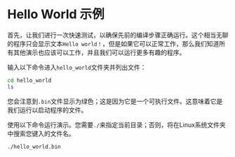 # Hello World 示例

首先，让我们进行一次快速测试，以确保先前的编译步骤正确运行。这个相当无聊的程序只会显示文本`Hello world！`，但是如果它可以正常工作，那么我们知道所有其他演示也应该可以工作，并且我们可以运行更多有趣的程序。

输入以下命令进入`hello_world`文件夹并列出文件：

```bash
cd hello_world
ls
```

您会注意到`.bin`文件显示为绿色；这是因为它是一个可执行文件。这意味着它是我们运行以启动程序的文件。

使用以下命令运行演示。您需要`./`来指定当前目录；否则，将在Linux系统文件夹中搜索您键入的文件名。

```bash
./hello_world.bin
```


